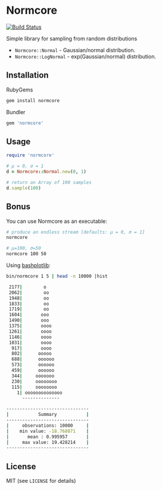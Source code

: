 # Normcore

[![Build Status](https://travis-ci.org/pivotbio/normcore.svg?branch=master)](https://travis-ci.org/pivotbio/normcore)

Simple library for sampling from random distributions

- `Normcore::Normal` - Gaussian/normal distribution.
- `Normcore::LogNormal` - exp(Gaussian/normal) distribution.

## Installation

RubyGems

```bash
gem install normcore
```

Bundler

```ruby
gem 'normcore'
```

## Usage

```ruby
require 'normcore'

# μ = 0, σ = 1
d = Normcore::Normal.new(0, 1)

# return an Array of 100 samples
d.sample(100)
```

## Bonus

You can use Normcore as an executable:


```bash
# produce an endless stream [defaults: μ = 0, σ = 1]
normcore

# μ=100, σ=50
normcore 100 50
```

Using [bashplotlib](https://github.com/glamp/bashplotlib):

```bash
bin/normcore 1 5 | head -n 10000 |hist                                                                                 normcore

 2177|        o
 2062|        oo
 1948|        oo
 1833|        oo
 1719|        oo
 1604|       ooo
 1490|       ooo
 1375|       oooo
 1261|       oooo
 1146|       oooo
 1031|       oooo
  917|       oooo
  802|      ooooo
  688|      oooooo
  573|      oooooo
  459|      oooooo
  344|     ooooooo
  230|     oooooooo
  115|     oooooooo
    1| oooooooooooooo
      --------------

-------------------------------
|           Summary           |
-------------------------------
|     observations: 10000     |
|    min value: -18.768871    |
|       mean : 0.995957       |
|     max value: 19.428214    |
-------------------------------
```

## License

MIT (see `LICENSE` for details)
